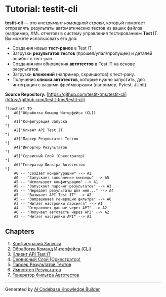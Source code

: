 # Tutorial: testit-cli

**testit-cli** — это *инструмент командной строки*, который помогает отправлять результаты автоматических тестов из ваших файлов (например, XML отчетов) в систему управления тестированием **Test IT**.
Вы можете использовать его для:
  - Создания новых **тест-ранов** в Test IT.
  - Загрузки **результатов тестов** (прошел/упал/пропущен) и деталей ошибок в тест-ран.
  - Создания или обновления **автотестов** в Test IT на основе результатов.
  - Загрузки **вложений** (например, скриншотов) к тест-рану.
  - Получения **списка автотестов**, которые нужно запустить, для интеграции с вашими фреймворками (например, Pytest, JUnit).


**Source Repository:** [https://github.com/testit-tms/testit-cli](https://github.com/testit-tms/testit-cli)

```mermaid
flowchart TD
    A0["Обработка Команд Интерфейса (CLI)
"]
    A1["Конфигурация Запуска
"]
    A2["Клиент API Test IT
"]
    A3["Парсер Результатов Тестов
"]
    A4["Импортер Результатов
"]
    A5["Сервисный Слой (Оркестратор)
"]
    A6["Генератор Фильтра Автотестов
"]
    A0 -- "Создает конфигурацию" --> A1
    A0 -- "Запускает выполнение команды" --> A5
    A5 -- "Использует конфигурацию" --> A1
    A5 -- "Запускает парсинг результатов" --> A3
    A5 -- "Передает результаты для имп..." --> A4
    A5 -- "Вызывает API Test IT" --> A2
    A5 -- "Запрашивает генерацию фильтра" --> A6
    A3 -- "Читает настройки парсинга" --> A1
    A4 -- "Отправляет данные через API" --> A2
    A6 -- "Получает автотесты через API" --> A2
    A2 -- "Читает настройки API" --> A1
```

## Chapters

1. [Конфигурация Запуска
](01_конфигурация_запуска_.md)
2. [Обработка Команд Интерфейса (CLI)
](02_обработка_команд_интерфейса__cli__.md)
3. [Клиент API Test IT
](03_клиент_api_test_it_.md)
4. [Сервисный Слой (Оркестратор)
](04_сервисный_слой__оркестратор__.md)
5. [Парсер Результатов Тестов
](05_парсер_результатов_тестов_.md)
6. [Импортер Результатов
](06_импортер_результатов_.md)
7. [Генератор Фильтра Автотестов
](07_генератор_фильтра_автотестов_.md)


---

Generated by [AI Codebase Knowledge Builder](https://github.com/The-Pocket/Tutorial-Codebase-Knowledge)